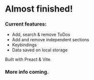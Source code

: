 # Almost finished!

### Current features:
  - Add, search & remove ToDos
  - Add and remove independent sections
  - Keybindings
  - Data saved on local storage

Built with Preact & Vite.

### More info coming.
